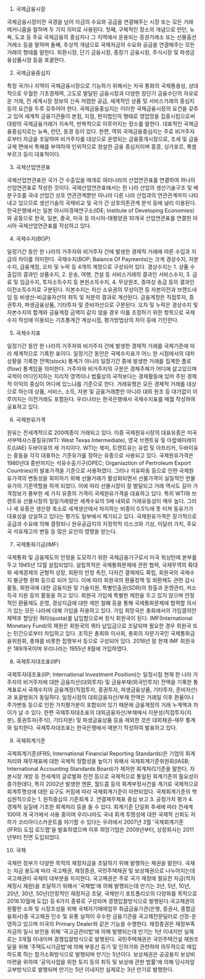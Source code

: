 1. 국제금융시장

국제금융시장이란 국경을 넘어 자금의 수요와 공급을 연결해주는 시장 또는 모든 거래 메커니즘을 말하며 두 가지 의미로 사용된다. 첫째, 구체적인 장소의 개념으로 런던, 뉴욕, 도쿄 등 주요 국제금융의 중심지나 그 지역에서 운용되는 증권거래소 또는 선물옵션거래소 등을 말하며 둘째, 추상적 개념으로 국제자금의 수요와 공급을 연결해주는 모든 거래의 형태를 말한다. 외환시장, 단기 금융시장, 중장기 금융시장, 주식시장 및 파생금융상품시장 등을 포괄한다.

2. 국제금융중심지

특정 국가나 지역이 국제금융시장으로 기능하기 위해서는 자국 통화의 국제통용성, 상대적으로 우월한 기초경제력, 고도로 발달된 금융시장과 다양한 장단기 금융수단의 자유로운 거래, 전 세계시장 정보의 신속 저렴한 공급, 세계적인 상품 및 서비스거래의 중심지 등의 요건을 두루 갖추어야 한다. 국제금융중심지는 이러한 국제금융시장의 요건을 갖추고 있어 세계적 금융기관들이 본점, 지점, 현지법인의 형태로 영업망을 집중시킴으로써 대량의 국제금융거래가 지속적, 반복적으로 이루어지는 장소를 말한다. 대표적인 국제금융중심지로는 뉴욕, 런던, 동경 등이 있다. 한편, 역외 국제금융중심지는 주로 비거주자로부터 자금을 조달하여 비거주자를 대상으로 운영되는 금융중개시장으로, 조세 및 금융규제 면에서 특혜를 부여하여 인위적으로 창설한 금융 중심지이며 홍콩, 싱가포르, 룩셈부르크 등이 대표적이다.

3. 국제산업연관표

국제산업연관표란 국가 간 수출입을 매개로 여러나라의 산업연관표를 연결하여 하나의 산업연관표로 작성한 것이다. 국제산업연관표에서는 한 나라 산업의 생산기술구조 및 배분구조를 국내 산업간 상호 연관관계뿐만 아니라 다른 나라 산업과의 연관관계까지 나타내고 있으므로 생산기술의 국제비교 및 국가 간 상호의존관계 분석 등에 널리 이용된다. 한국은행에서는 일본 아시아경제연구소(IDE; Institute of Developing Economies)와 공동으로 한국, 일본, 중국, 미국 등 아시아-태평양권 10개국 산업연관표를 연결한 아시아 국제산업연관표를 작성하고 있다.

4. 국제수지(BOP)

일정기간 동안 한 나라의 거주자와 비거주자 간에 발생한 경제적 거래에 따른 수입과 지급의 차이를 의미한다.
국제수지(BOP; Balance Of Payments)는 크게 경상수지, 자본수지, 금융계정, 오차 및 누락 등 4개의 계정으로 구성되어 있다.
경상수지는 1. 상품 수출입의 결과인 상품수지, 2. 운송, 여행, 건설 등 서비스거래의 결과인 서비스수지, 3. 급료 및 임금수지, 투자소득수지 등 본원소득수지, 4. 무상원조, 증여성 송금 등의 결과인 이전소득수지로 구분된다.
자본수지는 자산 소유권의 무상이전 등 자본이전과 브랜드네임 등 비생산-비금융자산의 취득 및 처분의 결과로 계산된다.
금융계정은 직접투자, 증권투자, 파생금융상품, 기타투자 및 준비자산으로 구분된다. 오차 및 누락은 경상수지 및 자본수지의 합계와 금융계정 금액이 같지 않을 경우 이를 조정하기 위한 항목으로 국제수지 작성에 이용되는 기초통계간 계상시점, 평가방법상의 차이 등에 기인한다.

5. 국제수지표

일정기간 동안 한 나라의 거주자와 비거주자 간에 발생한 경제적 거래를 국제기준에 따라 체계적으로 기록한 표이다. 일정기간 동안은 국제수지표가 어느 한 시점에서의 대차상황을 기록한 잔액(stock) 통계가 아니라 일정기간 중에 발생한 거래를 집계한 플로(flow) 통계임을 의미한다. 거주자와 비거주자의 구분은 경제주체가 어디에 살고있으며 국적이 어디인지하는 지리적 영역이나 법률상의 국적보다는 경제활동에 있어 주된 경제적 이익의 중심이 어디에 있느냐를 기준으로 한다. 거래유형은 모든 경제적 거래를 대상으로 하는데 상품, 서비스, 소득, 자본 및 금융거래뿐만 아니라 대외 원조 등 대가없이 이루어지는 이전거래도 포함된다. 우리나라는 한국은행에서 국제수지표를 매월 작성하여 공표하고 있다.

6. 국제원유가격

원유는 전세계적으로 200여종이 거래되고 있다. 이중 국제원유시장의 대표유종은 미국서부텍사스중질유(WTI: West Texas Intermediate), 영국 브렌트유 및 아랍에미레이트(UAE) 두바이유의 세 가지이다. WTI는 북미, 트렌트유는 유럽 및 아프리카, 두바이유는 중동을 각각 대표하는 기준유가를 정하는 유종으로 사용되고 있다. 국제원유가격은 1980년대 중반까지는 석유수출기구(OPEC; Organiaztion of Pertroleum Export Countries)의 발표가격을 기준으로 사용하였다. 그러나 석유파동 등으로 인한 국제원유가격의 변동성을 회피하기 위해 선물거래가 활성화되면서 선물가격이 실질적인 현물유가의 기준역할을 하게 되었다. 이에 따라 선물시장이 잘 발달되고 거래 역사도 길어 가격정보가 풍부한 세 가지 유종의 가격이 국제원유가격을 대표하고 있다. 특히 WTI와 브렌트유 선물시장의 일일거래량은 세계수요의 5배 내외로 거래유동성이 매우 높다. 그러나 세 유종은 생산량 축소로 세계생산에서 차지하는 비중이 0.5%에 못 미쳐 동유가가 대표성을 상실하고 있다는 평가도 일부에서 제기되고 있다. 국제원유가격은 장기적으로 공급과 수요에 의해 결정되나 원유공급지의 지정학적 리스크와 기상, 미달러 가치, 주요국 석유재고의 변동 등 많은 요인의 영향을 받는다.

7. 국제통화기금(IMF)

국제통화 및 금융제도의 안정을 도모하기 위한 국제금융기구로서 미국 워싱턴에 본부를 두고 1945년 12월 설립되었다. 설립목적은 국제통화문제에 관한 협력, 국제무역의 확대와 세계경제의 균형적 성장, 외환의 안정 촉진, 다자간 결제제도 확립, 회원국의 국제수지 불균형 완화 등으로 되어 있다. 이에 따라 회원국의 환율정책 및 외환제도 관련 감시활동, 회원국에 대한 금융지원 및 기술지원, 특별인출권(SDR)의 창출과 운영관리, 저소득국 지원 등의 활동을 하고 있다. 회원국 가입에 특별한 제한을 두고 있지 않으며 안정적인 환율제도 운영, 경상지급에 대한 제한 철폐 등을 통해 국제통화문제에 협력할 의사가 있는 모든 나라에 대해 가입을 허용하고 있다. 가입 희망국은 총회에서의 가입결의안 채택후 할당된 쿼타(quota)를 납입함으로써 정식 회원국이 된다. IMF(International Monetary Fund)의 재원은 회원국의 쿼타 납입금으로 조달되며 필요한 경우 회원국 또는 민간으로부터 차입하고 있다. 조직은 총회와 이사회, 총회의 자문기국인 국제통화금융위원회, 총재를 비롯한 집행부서 등으로 구성되어 있다. 2016년 말 현재 IMF 회원국은 189개국이며 우리나라는 1955년 8월에 가입하였다.

8. 국제투자대조표(IIP)

국제투자대조표(IIP; International Investment Position)는 일정시점 현재 한 나라 거주자의 비거주자에 대한 금융자산(대외투자) 및 금융부채(외국인투자) 잔액을 기록한 통계표로서 국제수지의 금융계정(직접투자, 증권투자, 파생금융상품, 기타투자, 준비자산)과 포괄범위가 동일하다. 일정시점의 대외금융자산/부채 잔액은 거래일 이후 환율이나 주가변동 등으로 인한 가치평가분이 포함되어 있기 때문에 금융계정의 거래 누계액과 차이가 날 수 있다. 한편 국제투자대조표의 대외금융자산/부채에서 지분성(직접투자(지분), 증권투자(주식), 기타지분) 및 파생금융상품 등을 제외한 것은 대외채권-채무 통계와 일치한다. 국제투자대조표는 한국은행에서 매분기 작성하여 발표하고 있다.

9. 국제회계기준

국제회계기준(IFRS; International Financial Reporting Standards)은 기업의 회계처리와 재무제표에 대한 국제적 정합성을 높이기 위해서 국제회계기준위원회(IASB; International Accounting Standards Board)가 제저한 회계처리기준을 말한다. 자본시장 개방 등 전세계의 글로벌화 진전 등으로 국제적으로 통일된 회계기준의 필요성이 증가한데다, 특히 2002년 발생한 엔론, 월드콤 등의 회계부정사건을 계기로 국제적으로 회계투명성에 대한 요구도 커짐에 따라 국제회계기준이 마련되었다. 국제회계기준의 핵심원칙으로는 1. 원칙중심의 기준회계 2. 연결재무제표 중심 보고 3. 공정가치 평가 4. 경제적 실질에 기초한 회계처리 등을 들 수 있다. 회계기준 단일화 추세에 따라 전세계 100여 개 국가에서 사용 중이며 우리나라도 국내 회계 투명성에 대한 국제적 신뢰도 저하가 코리아디스카운트를 야기할 수 있다는 우려에서 2007년 3월 '국제회계기준(IFRS) 도입 로드맵'을 발표하였으며 이후 희망기업은 2009년부터, 상장회사는 2011년부터 전면 도입되었다.

10. 국채

국채란 정부가 다양한 목적의 재정자금을 조달하기 위해 발행하는 채권을 말한다. 국채는 자금 용도에 따라 국고채권, 재정증권, 국민주택채권 및 보상채권으로 나누어지는데 국고채권이 국채의 대부분을 차지한다. 국고채권은 주로 국가 재정에 필요한 자금(적자재정시 재원)을 조달하기 위해서 '국채법'에 의해 발행되는데 만기는 3년, 5년, 10년, 20년, 30년, 50년(안정적인 재정자금 조달, 국채만기 포트폴리오의 다양화를 목적으로 2016.10월에 도입) 등 6가지 종류로 구성되며 경쟁입찰방식으로 발행된다.국고채권의 원활한 소화 및 시장조성을 위해 국채자기매매업무 취급금융기관(은행, 증권사, 종합금융회사)중 국고채권 인수 및 유통 실적이 우수한 금융기관을 국고채전문딜러로 선정-운영하고 있으며 미국의 Primary Dealer와 같은 기능을 수행한다. 재정증권은 재정부족자금의 일시 보전을 위해 '국고금관리법'에 의해 발행되는데 만기는 1년 이내지만 실제로는 3개월 이내이며 경쟁입찰방식으로 발행된다. 국민주택채권은 국민주택건설 재원조달을 위해 '주택도시기금법'에 의해 부동산 등기 및 인허가와 관련하여 의무적으로 매입하도록 하는 첨가소화방식으로 발행되며 만기는 5년이다. 보상채권은 공공용지 보상비마련을 위하여 '공익사업을 위한 토지 등의 취득 및 보상에 관한 법률'에 의해 당사자앞 교부방식으로 발행되며 만기는 5년 이내지만 실제로는 3년 만기로 발행한다.

